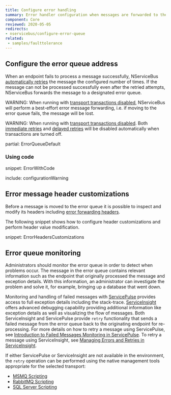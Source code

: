 ```yaml
---
title: Configure error handling
summary: Error handler configuration when messages are forwarded to the error queue after failing a certain number of times
component: Core
reviewed: 2020-05-05
redirects:
- nservicebus/configure-error-queue
related:
 - samples/faulttolerance
---
```


## Configure the error queue address

When an endpoint fails to process a message successfully, NServiceBus [automatically retries](/nservicebus/recoverability/configure-immediate-retries.md) the message the configured number of times. If the message can not be processed successfully even after the retried attempts, NServiceBus forwards the message to a designated error queue.

WARNING: When running with [transport transactions disabled](/transports/transactions.md#transactions-unreliable-transactions-disabled), NServiceBus will perform a best-effort error message forwarding, i.e. if moving to the error queue fails, the message will be lost.

WARNING: When running with [transport transactions disabled](/transports/transactions.md#transactions-unreliable-transactions-disabled). Both [immediate retries](/nservicebus/recoverability/#immediate-retries) and [delayed retries](/nservicebus/recoverability/#delayed-retries) will be disabled automatically when transactions are turned off.

partial: ErrorQueueDefault

### Using code

snippet: ErrorWithCode

include: configurationWarning

## Error message header customizations

Before a message is moved to the error queue it is possible to inspect and modify its headers including [error forwarding headers](/nservicebus/messaging/headers.md#error-forwarding-headers).

The following snippet shows how to configure header customizations and perform header value modification.

snippet: ErrorHeadersCustomizations


## Error queue monitoring

Administrators should monitor the error queue in order to detect when problems occur. The message in the error queue contains relevant information such as the endpoint that originally processed the message and exception details. With this information, an administrator can investigate the problem and solve it, for example, bringing up a database that went down.

Monitoring and handling of failed messages with [ServicePulse](/servicepulse/) provides access to full exception details including the stack-trace. [ServiceInsight](/serviceinsight/) offers advanced debugging capability providing additional information like exception details as well as visualizing the flow of messages. Both ServiceInsight and ServicePulse provide `retry` functionality that sends a failed message from the error queue back to the originating endpoint for re-processing. For more details on how to retry a message using ServicePulse, see [Introduction to Failed Messages Monitoring in ServicePulse](/servicepulse/intro-failed-messages.md). To retry a message using ServiceInsight, see [Managing Errors and Retries in ServiceInsight](/serviceinsight/managing-errors-and-retries.md).

If either ServicePulse or ServiceInsight are not available in the environment, the `retry` operation can be performed using the native management tools appropriate for the selected transport:

 * [MSMQ Scripting](/transports/msmq/operations-scripting.md)
 * [RabbitMQ Scripting](/transports/rabbitmq/operations-scripting.md)
 * [SQL Server Scripting](/transports/sql/operations-scripting.md)
